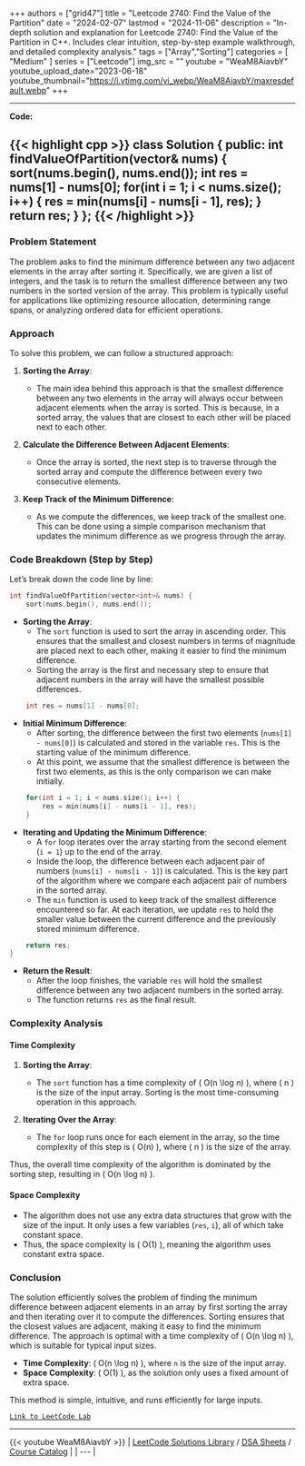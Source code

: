 
+++
authors = ["grid47"]
title = "Leetcode 2740: Find the Value of the Partition"
date = "2024-02-07"
lastmod = "2024-11-06"
description = "In-depth solution and explanation for Leetcode 2740: Find the Value of the Partition in C++. Includes clear intuition, step-by-step example walkthrough, and detailed complexity analysis."
tags = ["Array","Sorting"]
categories = [
    "Medium"
]
series = ["Leetcode"]
img_src = ""
youtube = "WeaM8AiavbY"
youtube_upload_date="2023-06-18"
youtube_thumbnail="https://i.ytimg.com/vi_webp/WeaM8AiavbY/maxresdefault.webp"
+++



---
**Code:**

{{< highlight cpp >}}
class Solution {
public:
    int findValueOfPartition(vector<int>& nums) {
        sort(nums.begin(), nums.end());
        int res = nums[1] - nums[0];
        for(int i = 1; i < nums.size(); i++) {
            res = min(nums[i] - nums[i - 1], res);
        }
        return res;
    }
};
{{< /highlight >}}
---

### Problem Statement

The problem asks to find the minimum difference between any two adjacent elements in the array after sorting it. Specifically, we are given a list of integers, and the task is to return the smallest difference between any two numbers in the sorted version of the array. This problem is typically useful for applications like optimizing resource allocation, determining range spans, or analyzing ordered data for efficient operations.

### Approach

To solve this problem, we can follow a structured approach:

1. **Sorting the Array**:
   - The main idea behind this approach is that the smallest difference between any two elements in the array will always occur between adjacent elements when the array is sorted. This is because, in a sorted array, the values that are closest to each other will be placed next to each other.

2. **Calculate the Difference Between Adjacent Elements**:
   - Once the array is sorted, the next step is to traverse through the sorted array and compute the difference between every two consecutive elements.

3. **Keep Track of the Minimum Difference**:
   - As we compute the differences, we keep track of the smallest one. This can be done using a simple comparison mechanism that updates the minimum difference as we progress through the array.

### Code Breakdown (Step by Step)

Let’s break down the code line by line:

```cpp
int findValueOfPartition(vector<int>& nums) {
    sort(nums.begin(), nums.end());
```

- **Sorting the Array**:
  - The `sort` function is used to sort the array in ascending order. This ensures that the smallest and closest numbers in terms of magnitude are placed next to each other, making it easier to find the minimum difference.
  - Sorting the array is the first and necessary step to ensure that adjacent numbers in the array will have the smallest possible differences.

```cpp
    int res = nums[1] - nums[0];
```

- **Initial Minimum Difference**:
  - After sorting, the difference between the first two elements (`nums[1] - nums[0]`) is calculated and stored in the variable `res`. This is the starting value of the minimum difference.
  - At this point, we assume that the smallest difference is between the first two elements, as this is the only comparison we can make initially.

```cpp
    for(int i = 1; i < nums.size(); i++) {
        res = min(nums[i] - nums[i - 1], res);
    }
```

- **Iterating and Updating the Minimum Difference**:
  - A `for` loop iterates over the array starting from the second element (`i = 1`) up to the end of the array.
  - Inside the loop, the difference between each adjacent pair of numbers (`nums[i] - nums[i - 1]`) is calculated. This is the key part of the algorithm where we compare each adjacent pair of numbers in the sorted array.
  - The `min` function is used to keep track of the smallest difference encountered so far. At each iteration, we update `res` to hold the smaller value between the current difference and the previously stored minimum difference.

```cpp
    return res;
}
```

- **Return the Result**:
  - After the loop finishes, the variable `res` will hold the smallest difference between any two adjacent numbers in the sorted array.
  - The function returns `res` as the final result.

### Complexity Analysis

#### Time Complexity

1. **Sorting the Array**:
   - The `sort` function has a time complexity of \( O(n \log n) \), where \( n \) is the size of the input array. Sorting is the most time-consuming operation in this approach.

2. **Iterating Over the Array**:
   - The `for` loop runs once for each element in the array, so the time complexity of this step is \( O(n) \), where \( n \) is the size of the array.

Thus, the overall time complexity of the algorithm is dominated by the sorting step, resulting in \( O(n \log n) \).

#### Space Complexity

- The algorithm does not use any extra data structures that grow with the size of the input. It only uses a few variables (`res`, `i`), all of which take constant space.
- Thus, the space complexity is \( O(1) \), meaning the algorithm uses constant extra space.

### Conclusion

The solution efficiently solves the problem of finding the minimum difference between adjacent elements in an array by first sorting the array and then iterating over it to compute the differences. Sorting ensures that the closest values are adjacent, making it easy to find the minimum difference. The approach is optimal with a time complexity of \( O(n \log n) \), which is suitable for typical input sizes.

- **Time Complexity**: \( O(n \log n) \), where `n` is the size of the input array.
- **Space Complexity**: \( O(1) \), as the solution only uses a fixed amount of extra space.

This method is simple, intuitive, and runs efficiently for large inputs.

[`Link to LeetCode Lab`](https://leetcode.com/problems/find-the-value-of-the-partition/description/)

---
{{< youtube WeaM8AiavbY >}}
| [LeetCode Solutions Library](https://grid47.xyz/leetcode/) / [DSA Sheets](https://grid47.xyz/sheets/) / [Course Catalog](https://grid47.xyz/courses/) |
| --- |
